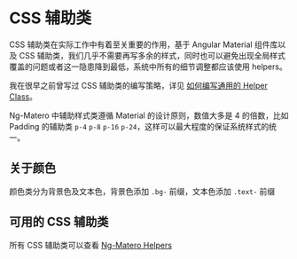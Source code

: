 # CSS 辅助类

CSS 辅助类在实际工作中有着至关重要的作用，基于 Angular Material 组件库以及 CSS 辅助类，我们几乎不需要再写多余的样式，同时也可以避免出现全局样式覆盖的问题或者这一隐患降到最低，系统中所有的细节调整都应该使用 helpers。

我在很早之前曾写过 CSS 辅助类的编写策略，详见 [如何编写通用的 Helper Class](https://www.cnblogs.com/nzbin/p/7746047.html)。

Ng-Matero 中辅助样式类遵循 Material 的设计原则，数值大多是 4 的倍数，比如 Padding 的辅助类 `p-4` `p-8` `p-16` `p-24`，这样可以最大程度的保证系统样式的统一。

## 关于颜色

颜色类分为背景色及文本色，背景色添加 `.bg-` 前缀，文本色添加 `.text-` 前缀

## 可用的 CSS 辅助类

所有 CSS 辅助类可以查看 [Ng-Matero Helpers](https://ng-matero.github.io/ng-matero/#/helpers)